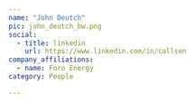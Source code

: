 ```yaml
---
name: "John Deutch"
pic: john_deutch_bw.png
social:
  - title: linkedin
    url: https://www.linkedin.com/in/callsen
company_affiliations:
  - name: Foro Energy
category: People

---
```

